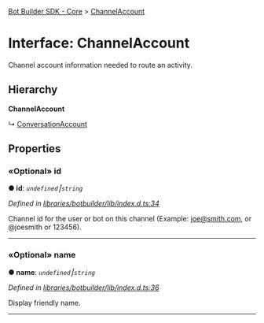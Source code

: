 [Bot Builder SDK - Core](../README.md) > [ChannelAccount](../interfaces/botbuilder.channelaccount.md)



# Interface: ChannelAccount


Channel account information needed to route an activity.

## Hierarchy

**ChannelAccount**

↳  [ConversationAccount](botbuilder.conversationaccount.md)









## Properties
<a id="id"></a>

### «Optional» id

**●  id**:  *`undefined`⎮`string`* 

*Defined in [libraries/botbuilder/lib/index.d.ts:34](https://github.com/Microsoft/botbuilder-js/blob/5422076/libraries/botbuilder/lib/index.d.ts#L34)*



Channel id for the user or bot on this channel (Example: joe@smith.com, or @joesmith or 123456).




___

<a id="name"></a>

### «Optional» name

**●  name**:  *`undefined`⎮`string`* 

*Defined in [libraries/botbuilder/lib/index.d.ts:36](https://github.com/Microsoft/botbuilder-js/blob/5422076/libraries/botbuilder/lib/index.d.ts#L36)*



Display friendly name.




___


